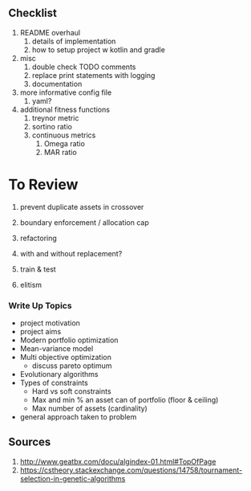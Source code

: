 ## Checklist
1. README overhaul
    1. details of implementation
    1. how to setup project w kotlin and gradle
1. misc
    1. double check TODO comments
    1. replace print statements with logging
    1. documentation
1. more informative config file
    1. yaml?
1. additional fitness functions
    1. treynor metric
    1. sortino ratio
    1. continuous metrics
        1. Omega ratio
        1. MAR ratio
    
# To Review
1. prevent duplicate assets in crossover
1. boundary enforcement / allocation cap

1. refactoring
1. with and without replacement?
1. train & test 
1. elitism

### Write Up Topics
- project motivation
- project aims
- Modern portfolio optimization
- Mean-variance model
- Multi objective optimization
    - discuss pareto optimum
- Evolutionary algorithms
- Types of constraints
    - Hard vs soft constraints
    - Max and min % an asset can of portfolio (floor & ceiling)
    - Max number of assets (cardinality)
- general approach taken to problem

## Sources
1. http://www.geatbx.com/docu/algindex-01.html#TopOfPage
1. https://cstheory.stackexchange.com/questions/14758/tournament-selection-in-genetic-algorithms
